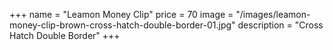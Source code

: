 +++
name = "Leamon Money Clip"
price = 70
image = "/images/leamon-money-clip-brown-cross-hatch-double-border-01.jpg"
description = "Cross Hatch Double Border"
+++